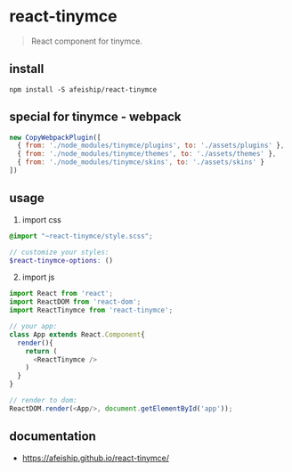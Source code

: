# react-tinymce
> React component for tinymce.

## install
```shell
npm install -S afeiship/react-tinymce
```

## special for tinymce - webpack
```js
new CopyWebpackPlugin([
  { from: './node_modules/tinymce/plugins', to: './assets/plugins' },
  { from: './node_modules/tinymce/themes', to: './assets/themes' },
  { from: './node_modules/tinymce/skins', to: './assets/skins' }
])
```

## usage
1. import css
  ```scss
  @import "~react-tinymce/style.scss";

  // customize your styles:
  $react-tinymce-options: ()
  ```
2. import js
  ```js
  import React from 'react';
  import ReactDOM from 'react-dom';
  import ReactTinymce from 'react-tinymce';
  
  // your app:
  class App extends React.Component{
    render(){
      return (
        <ReactTinymce />
      )
    }
  }

  // render to dom:
  ReactDOM.render(<App/>, document.getElementById('app'));
  ```

## documentation
- https://afeiship.github.io/react-tinymce/
